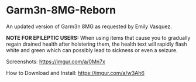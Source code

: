 # Garm3n-8MG-Reborn
An updated version of Garm3n 8MG as requested by Emily Vasquez.

**NOTE FOR EPILEPTIC USERS:** When using items that cause you to gradually regain drained health after holstering them, the health text will rapidly flash white and green which can possibly lead to sickness or even a seizure.

Screenshots: https://imgur.com/a/0Mn7x

How to Download and Install: https://imgur.com/a/w3Ah6
